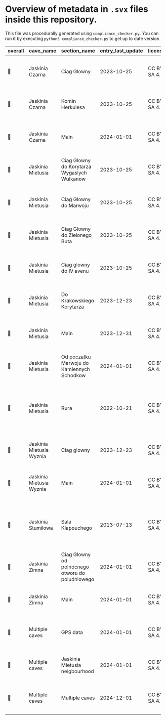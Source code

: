 # Overview of metadata in `.svx` files inside this repository.

This file was procedurally generated using `compliance_checker.py`.
You can run it by executing `python3 compliance_checker.py` to get up to date version.

|overall|        cave_name       |                  section_name                  |entry_last_update|   license  |          survey_device          |                                       authors                                      |   compiles  |                                           filename                                           |
|-------|------------------------|------------------------------------------------|-----------------|------------|---------------------------------|------------------------------------------------------------------------------------|-------------|----------------------------------------------------------------------------------------------|
| :cake:|     Jaskinia Czarna    |                   Ciag Glowny                  |    2023-10-25   |CC BY SA 4.0|Digitized from plan and elevation|                     Radost Waszkiewicz - Speleoklub Warszawski                     |:green_apple:|                 [glowny.svx](./Surveys/Jaskinia_Czarna/Digitized/glowny.svx)                 |
| :cake:|     Jaskinia Czarna    |                 Komin Herkulesa                |    2023-10-25   |CC BY SA 4.0|Digitized from plan and elevation|                     Radost Waszkiewicz - Speleoklub Warszawski                     |:green_apple:|        [komin_herkulesa.svx](./Surveys/Jaskinia_Czarna/Digitized/komin_herkulesa.svx)        |
| :cake:|     Jaskinia Czarna    |                      Main                      |    2024-01-01   |CC BY SA 4.0|Digitized from plan and elevation|                     Radost Waszkiewicz - Speleoklub Warszawski                     |:green_apple:|                      [czarna.svx](./Surveys/Jaskinia_Czarna/czarna.svx)                      |
| :cake:|    Jaskinia Mietusia   |   Ciag Glowny do Korytarza Wygaslych Wulkanow  |    2023-10-25   |CC BY SA 4.0|Digitized from plan and elevation|                     Radost Waszkiewicz - Speleoklub Warszawski                     |:green_apple:|           [do_wulkanow.svx](./Surveys/Jaskinia_Mietusia/Digitized/do_wulkanow.svx)           |
| :cake:|    Jaskinia Mietusia   |             Ciag Glowny do Marwoju             |    2023-10-25   |CC BY SA 4.0|Digitized from plan and elevation|                     Radost Waszkiewicz - Speleoklub Warszawski                     |:green_apple:|            [do_marwoju.svx](./Surveys/Jaskinia_Mietusia/Digitized/do_marwoju.svx)            |
| :cake:|    Jaskinia Mietusia   |          Ciag Glowny do Zielonego Buta         |    2023-10-25   |CC BY SA 4.0|Digitized from plan and elevation|                     Radost Waszkiewicz - Speleoklub Warszawski                     |:green_apple:|               [do_buta.svx](./Surveys/Jaskinia_Mietusia/Digitized/do_buta.svx)               |
| :cake:|    Jaskinia Mietusia   |             Ciag glowny do IV avenu            |    2023-10-25   |CC BY SA 4.0|Digitized from plan and elevation|                     Radost Waszkiewicz - Speleoklub Warszawski                     |:green_apple:|              [do_avenu.svx](./Surveys/Jaskinia_Mietusia/Digitized/do_avenu.svx)              |
| :cake:|    Jaskinia Mietusia   |            Do Krakowskiego Korytarza           |    2023-12-23   |CC BY SA 4.0|Digitized from plan and elevation|                     Radost Waszkiewicz - Speleoklub Warszawski                     |:green_apple:|       [do_krakowskiego.svx](./Surveys/Jaskinia_Mietusia/Digitized/do_krakowskiego.svx)       |
| :cake:|    Jaskinia Mietusia   |                      Main                      |    2023-12-31   |CC BY SA 4.0|               None              |                     Radost Waszkiewicz - Speleoklub Warszawski                     |:green_apple:|                   [mietusia.svx](./Surveys/Jaskinia_Mietusia/mietusia.svx)                   |
| :cake:|    Jaskinia Mietusia   |   Od poczatku Marwoju do Kamiennych Schodkow   |    2024-01-01   |CC BY SA 4.0|Digitized from plan and elevation|                     Radost Waszkiewicz - Speleoklub Warszawski                     |:green_apple:|[do_kamiennych_schodkow.svx](./Surveys/Jaskinia_Mietusia/Digitized/do_kamiennych_schodkow.svx)|
| :cake:|    Jaskinia Mietusia   |                      Rura                      |    2022-10-21   |CC BY SA 4.0|              DistoX             |Stanislaw Mielarczek - Speleoklub Warszawski; Joanna Jurczyk - Speleoklub Warszawski|:green_apple:|   [20221021_mietusia_rura_a.svx](./Surveys/Jaskinia_Mietusia/20221021_mietusia_rura_a.svx)   |
| :cake:|Jaskinia Mietusia Wyznia|                   Ciag glowny                  |    2023-12-23   |CC BY SA 4.0|Digitized from plan and elevation|                     Radost Waszkiewicz - Speleoklub Warszawski                     |:green_apple:|             [glowny.svx](./Surveys/Jaskinia_Mietusia_Wyznia/Digitized/glowny.svx)            |
| :cake:|Jaskinia Mietusia Wyznia|                      Main                      |    2024-01-01   |CC BY SA 4.0|               None              |                     Radost Waszkiewicz - Speleoklub Warszawski                     |:green_apple:|         [mietusia_wyznia.svx](./Surveys/Jaskinia_Mietusia_Wyznia/mietusia_wyznia.svx)        |
| :cake:|   Jaskinia Stumilowa   |                Sala Klapouchego                |    2013-07-13   |CC BY SA 4.0|          Magiczny patyk         |     Kuba Puchatek - Speleoklub Warszawski; Jan Prosiaczek - Speloklub Podlaski     |    :boom:   |                                  [header.svx](./header.svx)                                  |
| :cake:|     Jaskinia Zimna     |Ciag Glowny od polnocnego otworu do poludniowego|    2024-01-01   |CC BY SA 4.0|               None              |                     Radost Waszkiewicz - Speleoklub Warszawski                     |:green_apple:|                  [glowny.svx](./Surveys/Jaskinia_Zimna/Digitized/glowny.svx)                 |
| :cake:|     Jaskinia Zimna     |                      Main                      |    2024-01-01   |CC BY SA 4.0|       Digitized from plan       |                     Radost Waszkiewicz - Speleoklub Warszawski                     |:green_apple:|                        [zimna.svx](./Surveys/Jaskinia_Zimna/zimna.svx)                       |
| :cake:|     Multiple caves     |                    GPS data                    |    2024-01-01   |CC BY SA 4.0|             Unknown             |                     Radost Waszkiewicz - Speleoklub Warszawski                     |:green_apple:|                                   [gps.svx](./GPS/gps.svx)                                   |
| :cake:|     Multiple caves     |         Jaskinia Mietusia neigbourhood         |    2024-01-01   |CC BY SA 4.0|               None              |                     Radost Waszkiewicz - Speleoklub Warszawski                     |:green_apple:|                [mietusia_i_okolice.svx](./Subsections/mietusia_i_okolice.svx)                |
| :cake:|     Multiple caves     |                 Multiple caves                 |    2024-12-01   |CC BY SA 4.0|               None              |                     Radost Waszkiewicz - Speleoklub Warszawski                     |:green_apple:|                                     [all.svx](./all.svx)                                     |